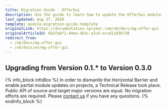 ```yaml
---
title: Migration Guide - OfferGui
description: Use the guide to learn how to update the OfferGui module.
last_updated: Aug 27, 2020
template: module-migration-guide-template
originalLink: https://documentation.spryker.com/v6/docs/mg-offer-gui
originalArticleId: 6b2fabf1-44ee-4b3c-a1c6-eccd1193b738
redirect_from:
  - /v6/docs/mg-offer-gui
  - /v6/docs/en/mg-offer-gui
---
```


## Upgrading from Version 0.1.* to Version 0.3.0

{% info_block infoBox %}
In order to dismantle the Horizontal Barrier and enable partial module updates on projects, a Technical Release took place. Public API of source and target major versions are equal. No migration efforts are required. Please [contact us](https://spryker.com/en/support/) if you have any questions.
{% endinfo_block %}
